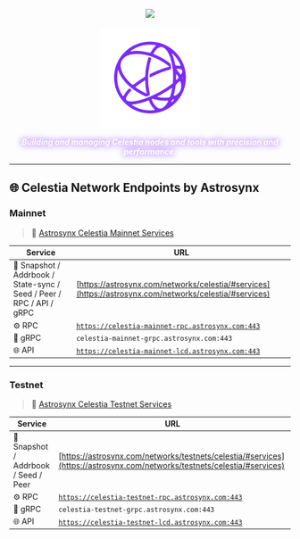 <p align="center">
  <img src="https://capsule-render.vercel.app/api?type=waving&color=0:10002B,50:4B0082,100:7A1FF3&height=180&section=header&text=Celestia%20Tools%20&fontSize=46&fontAlignY=50&fontColor=FFFFFF" />
</p>

<p align="center">
  <img src="https://raw.githubusercontent.com/astrosynx/Logo/main/celestia-logo.png" width="180" alt="Celestia Logo"/>
</p>

<p align="center">
  <b><i style="color:white; text-shadow: 0px 0px 12px #7A1FF3;">Building and managing Celestia nodes and tools with precision and performance.</i></b>
</p>

---

## 🌐 Celestia Network Endpoints by Astrosynx

### **Mainnet**
> 🔗 [Astrosynx Celestia Mainnet Services](https://astrosynx.com/networks/celestia/#services)

| Service | URL |
|----------|-----|
| 🧩 Snapshot / Addrbook / State-sync / Seed / Peer / RPC / API / gRPC | [https://astrosynx.com/networks/celestia/#services](https://astrosynx.com/networks/celestia/#services) |
| ⚙️ RPC | [`https://celestia-mainnet-rpc.astrosynx.com:443`](https://celestia-mainnet-rpc.astrosynx.com:443) |
| 💬 gRPC | `celestia-mainnet-grpc.astrosynx.com:443` |
| 🌐 API | [`https://celestia-mainnet-lcd.astrosynx.com:443`](https://celestia-mainnet-lcd.astrosynx.com:443) |

---

### **Testnet**
> 🔗 [Astrosynx Celestia Testnet Services](https://astrosynx.com/networks/testnets/celestia/#services)

| Service | URL |
|----------|-----|
| 🧩 Snapshot / Addrbook / Seed / Peer | [https://astrosynx.com/networks/testnets/celestia/#services](https://astrosynx.com/networks/testnets/celestia/#services) |
| ⚙️ RPC | [`https://celestia-testnet-rpc.astrosynx.com:443`](https://celestia-testnet-rpc.astrosynx.com:443) |
| 💬 gRPC | `celestia-testnet-grpc.astrosynx.com:443` |
| 🌐 API | [`https://celestia-testnet-lcd.astrosynx.com:443`](https://celestia-testnet-lcd.astrosynx.com:443) |

